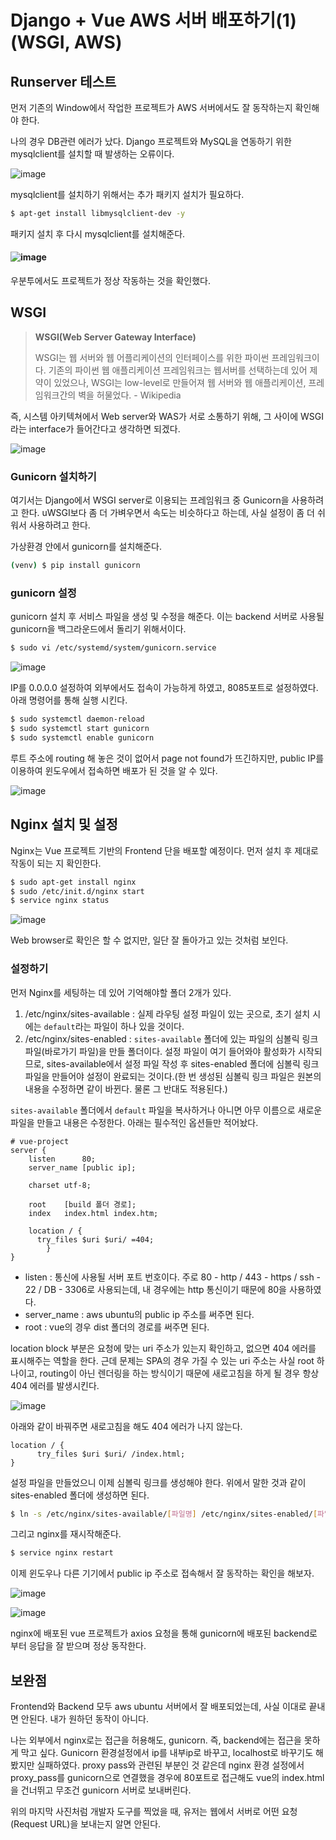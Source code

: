 

# Django + Vue AWS 서버 배포하기(1)(WSGI, AWS)

## Runserver 테스트

먼저 기존의 Window에서 작업한 프로젝트가 AWS 서버에서도 잘 동작하는지 확인해야 한다.

나의 경우 DB관련 에러가 났다. Django 프로젝트와 MySQL을 연동하기 위한 mysqlclient를 설치할 때 발생하는 오류이다.

![image](https://user-images.githubusercontent.com/52814897/79877872-bd230000-8427-11ea-84f8-53e9a12a9b3e.png)

mysqlclient를 설치하기 위해서는 추가 패키지 설치가 필요하다.

```bash
$ apt-get install libmysqlclient-dev -y
```

패키지 설치 후 다시 mysqlclient를 설치해준다.

#### ![image](https://user-images.githubusercontent.com/52814897/79878022-e5aafa00-8427-11ea-9e80-80e9c9acb523.png)

우분투에서도 프로젝트가 정상 작동하는 것을 확인했다.

## WSGI 

> **WSGI(Web Server Gateway Interface)**
>
> WSGI는 웹 서버와 웹 어플리케이션의 인터페이스를 위한 파이썬 프레임워크이다. 기존의 파이썬 웹 애플리케이션 프레임워크는 웹서버를 선택하는데 있어 제약이 있었으나, WSGI는 low-level로 만들어져 웹 서버와 웹 애플리케이션, 프레임워크간의 벽을 허물었다. - Wikipedia

즉, 시스템 아키텍쳐에서 Web server와 WAS가 서로 소통하기 위해, 그 사이에 WSGI라는 interface가 들어간다고 생각하면 되겠다.

![image](https://user-images.githubusercontent.com/52814897/79706711-22c29f80-82f5-11ea-85d3-3beb3bb09987.png)

### Gunicorn 설치하기

여기서는 Django에서 WSGI server로 이용되는 프레임워크 중 Gunicorn을 사용하려고 한다. uWSGI보다 좀 더 가벼우면서 속도는 비슷하다고 하는데, 사실 설정이 좀 더 쉬워서 사용하려고 한다.

가상환경 안에서 gunicorn를 설치해준다.

```bash
(venv) $ pip install gunicorn
```

### gunicorn 설정

gunicorn 설치 후 서비스 파일을 생성 및 수정을 해준다. 이는 backend 서버로 사용될 gunicorn을 백그라운드에서 돌리기 위해서이다.

```bash
$ sudo vi /etc/systemd/system/gunicorn.service
```

![image](https://user-images.githubusercontent.com/52814897/79840507-f2602b80-83f0-11ea-9813-fae7eba94b05.png)

IP를 0.0.0.0 설정하여 외부에서도 접속이 가능하게 하였고, 8085포트로 설정하였다. 아래 명령어를 통해 실행 시킨다.

```bash
$ sudo systemctl daemon-reload
$ sudo systemctl start gunicorn
$ sudo systemctl enable gunicorn
```

루트 주소에 routing 해 놓은 것이 없어서 page not found가 뜨긴하지만, public IP를 이용하여 윈도우에서 접속하면 배포가 된 것을 알 수 있다. 

![image](https://user-images.githubusercontent.com/52814897/79877364-1a6a8180-8427-11ea-8056-7134bc93a813.png)

## Nginx 설치 및 설정

Nginx는 Vue 프로젝트 기반의 Frontend 단을 배포할 예정이다. 먼저 설치 후 제대로 작동이 되는 지 확인한다.

```bash
$ sudo apt-get install nginx
$ sudo /etc/init.d/nginx start
$ service nginx status
```

![image](https://user-images.githubusercontent.com/52814897/79878181-1c811000-8428-11ea-9f91-dc3d60ff323d.png)

Web browser로 확인은 할 수 없지만, 일단 잘 돌아가고 있는 것처럼 보인다.

### 설정하기

먼저 Nginx를 세팅하는 데 있어 기억해야할 폴더 2개가 있다.

1. /etc/nginx/sites-available : 실제 라우팅 설정 파일이 있는 곳으로, 초기 설치 시에는 `default`라는 파일이 하나 있을 것이다.
2. /etc/nginx/sites-enabled : `sites-available` 폴더에 있는 파일의 심볼릭 링크 파일(바로가기 파일)을 만들 폴더이다. 설정 파일이 여기 들어와야 활성화가 시작되므로, sites-available에서 설정 파일 작성 후 sites-enabled 폴더에 심볼릭 링크 파일을 만들어야 설정이 완료되는 것이다.(한 번 생성된 심볼릭 링크 파일은 원본의 내용을 수정하면 같이 바뀐다. 물론 그 반대도 적용된다.)

`sites-available` 폴더에서 `default` 파일을 복사하거나 아니면 아무 이름으로 새로운 파일을 만들고 내용은 수정한다. 아래는 필수적인 옵션들만 적어놨다.

```vim
# vue-project
server {
    listen      80;
    server_name [public ip];
    
    charset utf-8;
    
    root    [build 폴더 경로];
    index   index.html index.htm;

    location / {
      try_files $uri $uri/ =404; 
		}
}
```

- listen : 통신에 사용될 서버 포트 번호이다. 주로 80 - http / 443 - https / ssh - 22 / DB - 3306로 사용되는데, 내 경우에는 http 통신이기 때문에 80을 사용하였다.
- server_name : aws ubuntu의 public ip 주소를 써주면 된다.
- root : vue의 경우 dist 폴더의 경로를 써주면 된다.

location block 부분은 요청에 맞는 uri 주소가 있는지 확인하고, 없으면 404 에러를 표시해주는 역할을 한다. 근데 문제는 SPA의 경우 가질 수 있는 uri 주소는 사실 root 하나이고, routing이 아닌 렌더링을 하는 방식이기 때문에 새로고침을 하게 될 경우 항상 404 에러를 발생시킨다.

![image](https://user-images.githubusercontent.com/52814897/79759397-972f2a00-8359-11ea-985e-cbb21d0e4389.png)

아래와 같이 바꿔주면 새로고침을 해도 404 에러가 나지 않는다.

```vim
location / {
      try_files $uri $uri/ /index.html; 
}
```

설정 파일을 만들었으니 이제 심볼릭 링크를 생성해야 한다. 위에서 말한 것과 같이 sites-enabled 폴더에 생성하면 된다.

```bash
$ ln -s /etc/nginx/sites-available/[파일명] /etc/nginx/sites-enabled/[파일명]
```

그리고 nginx를 재시작해준다.

```bash
$ service nginx restart
```

이제 윈도우나 다른 기기에서 public ip 주소로 접속해서 잘 동작하는 확인을 해보자.

![image](https://user-images.githubusercontent.com/52814897/79761274-2b01f580-835c-11ea-97d5-fa85fe0bbe15.png)

![image](https://user-images.githubusercontent.com/52814897/79879198-57377800-8429-11ea-90fa-35b007de3cf0.png)

nginx에 배포된 vue 프로젝트가 axios 요청을 통해 gunicorn에 배포된 backend로 부터 응답을 잘 받으며 정상 동작한다.

## 보완점

Frontend와 Backend 모두 aws ubuntu 서버에서 잘 배포되었는데, 사실 이대로 끝내면 안된다. 내가 원하던 동작이 아니다.

나는 외부에서 nginx로는 접근을 허용해도, gunicorn. 즉, backend에는 접근을 못하게 막고 싶다. Gunicorn 환경설정에서 ip를 내부ip로 바꾸고, localhost로 바꾸기도 해봤지만 실패하였다. proxy pass와 관련된 부분인 것 같은데 nginx 환경 설정에서 proxy_pass를 gunicorn으로 연결했을 경우에 80포트로 접근해도 vue의 index.html을 건너뛰고 무조건 gunicorn 서버로 보내버린다.

위의 마지막 사진처럼 개발자 도구를 찍었을 때, 유저는 웹에서 서버로 어떤 요청(Request URL)을 보내는지 알면 안된다.